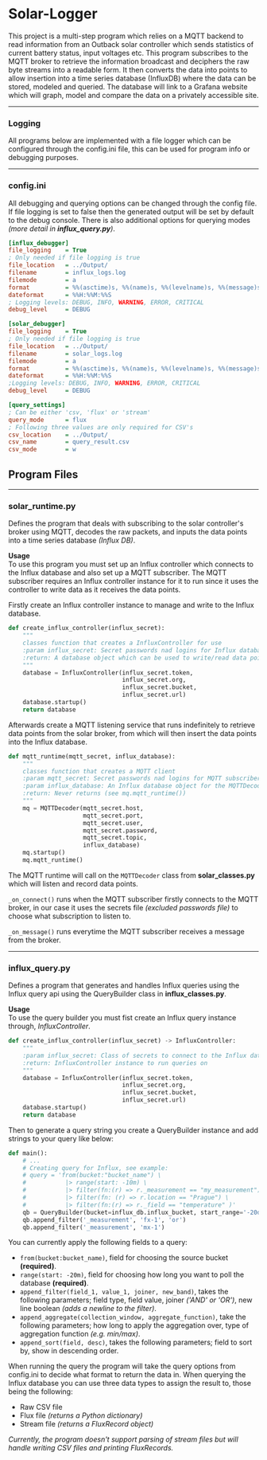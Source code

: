# Solar-Logger
This project is a multi-step program which relies on a MQTT backend to read information from an Outback solar controller which sends statistics of current battery status, input voltages etc. This program subscribes to the MQTT broker to retrieve the information broadcast and deciphers the raw byte streams into a readable form. It then converts the data into points to allow insertion into a time series database (InfluxDB) where the data can be stored, modeled and queried. The database will link to a Grafana website which will graph, model and compare the data on a privately accessible site.


___
### Logging
All programs below are implemented with a file logger which can be configured through the config.ini file, this can be used for program info or debugging purposes.
___ 
### config.ini
All debugging and querying options can be changed through the config file. If file logging is set to false then the generated output will be set by default to the debug console. There is also additional options for querying modes *(more detail in **influx_query.py**)*.
```ini
[influx_debugger]
file_logging    = True
; Only needed if file logging is true
file_location   = ../Output/
filename        = influx_logs.log
filemode        = a
format          = %%(asctime)s, %%(name)s, %%(levelname)s, %%(message)s
dateformat      = %%H:%%M:%%S
; Logging levels: DEBUG, INFO, WARNING, ERROR, CRITICAL
debug_level     = DEBUG

[solar_debugger]
file_logging    = True
; Only needed if file logging is true
file_location   = ../Output/
filename        = solar_logs.log
filemode        = a
format          = %%(asctime)s, %%(name)s, %%(levelname)s, %%(message)s
dateformat      = %%H:%%M:%%S
;Logging levels: DEBUG, INFO, WARNING, ERROR, CRITICAL
debug_level     = DEBUG

[query_settings]
; Can be either 'csv, 'flux' or 'stream'
query_mode      = flux
; Following three values are only required for CSV's
csv_location    = ../Output/
csv_name        = query_result.csv
csv_mode        = w
```

## Program Files
___
### solar_runtime.py
Defines the program that deals with subscribing to the solar controller's broker using MQTT, decodes the raw packets, and inputs the data points into a time series database *(Influx DB)*.

**Usage**
<br>
To use this program you must set up an Influx controller which connects to the Influx database and also set up a MQTT subscriber. The MQTT subscriber requires an Influx controller instance for it to run since it uses the controller to write data as it receives the data points.

Firstly create an Influx controller instance to manage and write to the Influx database.
```python
def create_influx_controller(influx_secret):
    """
    classes function that creates a InfluxController for use
    :param influx_secret: Secret passwords nad logins for Influx database
    :return: A database object which can be used to write/read data points
    """
    database = InfluxController(influx_secret.token,
                                influx_secret.org,
                                influx_secret.bucket,
                                influx_secret.url)
    database.startup()
    return database
```

Afterwards create a MQTT listening service that runs indefinitely to retrieve data points from the solar broker, from which will then insert the data points into the Influx database.

```python
def mqtt_runtime(mqtt_secret, influx_database):
    """
    classes function that creates a MQTT client
    :param mqtt_secret: Secret passwords nad logins for MQTT subscriber
    :param influx_database: An Influx database object for the MQTTDecoder to write to
    :return: Never returns (see mq.mqtt_runtime())
    """
    mq = MQTTDecoder(mqtt_secret.host,
                     mqtt_secret.port,
                     mqtt_secret.user,
                     mqtt_secret.password,
                     mqtt_secret.topic,
                     influx_database)
    mq.startup()
    mq.mqtt_runtime()
```

The MQTT runtime will call on the `MQTTDecoder` class from **solar_classes.py** which will listen and record data points.

`_on_connect()` runs when the MQTT subscriber firstly connects to the MQTT broker, in our case it uses the secrets file *(excluded passwords file)*  to choose what subscription to listen to.

`_on_message()` runs everytime the MQTT subscriber receives a message from the broker.

___
### influx_query.py
Defines a program that generates and handles Influx queries using the Influx query api using the QueryBuilder class in **influx_classes.py**.

**Usage**
<br>
To use the query builder you must fist create an Influx query instance through, *InfluxController*.
```python
def create_influx_controller(influx_secret) -> InfluxController:
    """
    :param influx_secret: Class of secrets to connect to the Influx database
    :return: InfluxController instance to run queries on
    """
    database = InfluxController(influx_secret.token,
                                influx_secret.org,
                                influx_secret.bucket,
                                influx_secret.url)
    database.startup()
    return database
```

Then to generate a query string you create a QueryBuilder instance and add strings to your query like below:
```python
def main():
    # ...
    # Creating query for Influx, see example:
    # query = 'from(bucket:"bucket_name") \
    #           |> range(start: -10m) \
    #           |> filter(fn:(r) => r._measurement == "my_measurement") \
    #           |> filter(fn: (r) => r.location == "Prague") \
    #           |> filter(fn:(r) => r._field == "temperature" )'
    qb = QueryBuilder(bucket=influx_db.influx_bucket, start_range='-20d')
    qb.append_filter('_measurement', 'fx-1', 'or')
    qb.append_filter('_measurement', 'mx-1')
```

You can currently apply the following fields to a query:
* `from(bucket:bucket_name)`, field for choosing the source bucket **(required)**.
* `range(start: -20m)`, field for choosing how long you want to poll the database **(required)**.
* `append_filter(field_1, value_1, joiner, new_band)`, takes the following parameters; field type, field value, joiner *('AND' or 'OR')*, new line boolean *(adds a newline to the filter)*.
* `append_aggregate(collection_window, aggregate_function)`, take the following parameters; how long to apply the aggregation over, type of aggregation function *(e.g. min/max)*.
* `append_sort(field, desc)`, takes the following parameters; field to sort by, show in descending order.

When running the query the program will take the query options from config.ini to decide what format to return the data in.
When querying the Influx database you can use three data types to assign the result to, those being the following:
* Raw CSV file
* Flux file *(returns a Python dictionary)*
* Stream file *(returns a FluxRecord object)*

*Currently, the program doesn't support parsing of stream files but will handle writing CSV files and printing FluxRecords.*

